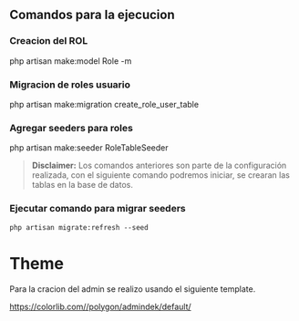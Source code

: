 
## Comandos para la ejecucion

### Creacion del ROL
php artisan make:model Role -m

### Migracion de roles usuario
php artisan make:migration create_role_user_table

### Agregar seeders para roles
php artisan make:seeder RoleTableSeeder

> __Disclaimer:__ Los comandos anteriores son parte de la configuración realizada, con el siguiente comando podremos iniciar, se crearan las tablas en la base de datos.

### Ejecutar comando para migrar seeders
    php artisan migrate:refresh --seed



# Theme
Para la cracion del admin se realizo usando el siguiente template.

https://colorlib.com//polygon/admindek/default/